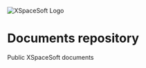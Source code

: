 ![XSpaceSoft Logo](https://github.com/xspacesoft/documents/raw/master/header_logo_black.png)
# Documents repository
Public XSpaceSoft documents
